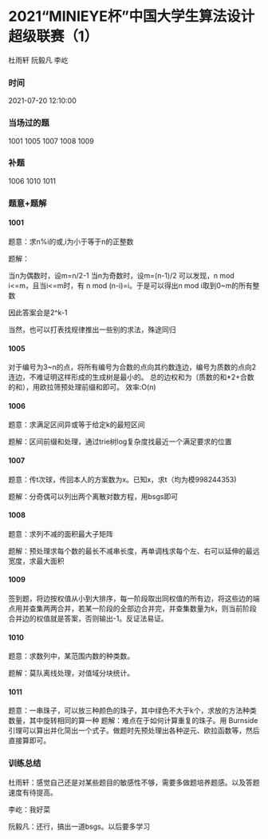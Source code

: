 # 2021“MINIEYE杯”中国大学生算法设计超级联赛（1）

杜雨轩 阮毅凡 李屹

### 时间

2021-07-20 12:10:00

### 当场过的题

1001 1005 1007 1008 1009

### 补题

1006 1010 1011

### 题意+题解

#### 1001

题意：求n%i的或,i为小于等于n的正整数

题解：

当n为偶数时，设m=n/2-1
当n为奇数时，设m=(n-1)/2
可以发现，n mod i<=m，且当i<=m时，有 n mod (n-i)=i。于是可以得出n mod i取到0~m的所有整数

因此答案会是2^k-1

当然，也可以打表找规律推出一些别的求法，殊途同归

#### 1005
对于编号为3~n的点，将所有编号为合数的点向其约数连边，编号为质数的点向2连边，不难证明这样形成的生成树是最小的。
总的边权和为（质数的和*2+合数的和），用欧拉筛预处理前缀和即可。
效率:O(n)



#### 1006

题意：求满足区间异或等于给定k的最短区间

题解：区间前缀和处理，通过trie树log复杂度找最近一个满足要求的位置

#### 1007

题意：传t次球，传回本人的方案数为x。已知x，求t（均为模998244353)

题解：分奇偶可以列出两个离散对数方程，用bsgs即可

#### 1008

题意：求列不减的面积最大子矩阵

题解：预处理求每个数的最长不减串长度，再单调栈求每个左、右可以延伸的最远宽度，求最大面积

#### 1009

签到题，将边按权值从小到大排序，每一阶段取出同权值的所有边，将这些边的端点用并查集两两合并，若某一阶段的全部边合并完，并查集数量为k，则当前阶段合并边的权值就是答案，否则输出-1。反证法易证。

#### 1010

题意：求数列中，某范围内数的种类数。

题解：莫队离线处理，对值域分块统计。

#### 1011

题意：一串珠子，可以放三种颜色的珠子，其中绿色不大于k个，求放的方法种类数量，其中旋转相同的算一种
题解：难点在于如何计算重复的珠子。用 Burnside 引理可以算出并化简出一个式子。做题时先预处理出各种逆元、欧拉函数等，然后直接算即可。

### 训练总结

杜雨轩：感觉自己还是对某些题目的敏感性不够，需要多做题培养题感。以及答题速度有待提高。

李屹：我好菜

阮毅凡：还行，搞出一道bsgs。以后要多学习
